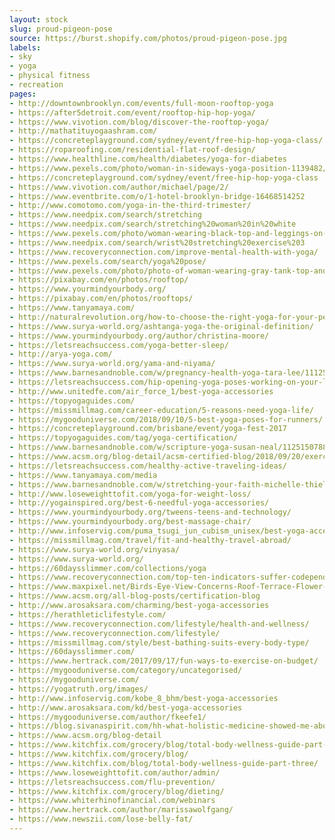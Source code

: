 ```yaml
---
layout: stock
slug: proud-pigeon-pose
source: https://burst.shopify.com/photos/proud-pigeon-pose.jpg
labels:
- sky
- yoga
- physical fitness
- recreation
pages:
- http://downtownbrooklyn.com/events/full-moon-rooftop-yoga
- https://after5detroit.com/event/rooftop-hip-hop-yoga/
- https://www.vivotion.com/blog/discover-the-rooftop-yoga/
- http://mathatituyogaashram.com/
- https://concreteplayground.com/sydney/event/free-hip-hop-yoga-class/
- https://roparoofing.com/residential-flat-roof-design/
- https://www.healthline.com/health/diabetes/yoga-for-diabetes
- https://www.pexels.com/photo/woman-in-sideways-yoga-position-1139482/
- https://concreteplayground.com/sydney/event/free-hip-hop-yoga-class
- https://www.vivotion.com/author/michael/page/2/
- https://www.eventbrite.com/o/1-hotel-brooklyn-bridge-16468514252
- http://www.comotomo.com/yoga-in-the-third-trimester/
- https://www.needpix.com/search/stretching
- https://www.needpix.com/search/stretching%20woman%20in%20white
- https://www.pexels.com/photo/woman-wearing-black-top-and-leggings-on-green-yoga-mat-1139481/
- https://www.needpix.com/search/wrist%20stretching%20exercise%203
- https://www.recoveryconnection.com/improve-mental-health-with-yoga/
- https://www.pexels.com/search/yoga%20pose/
- https://www.pexels.com/photo/photo-of-woman-wearing-gray-tank-top-and-purple-floral-pants-374012/
- https://pixabay.com/en/photos/rooftop/
- https://www.yourmindyourbody.org/
- https://pixabay.com/en/photos/rooftops/
- https://www.tanyamaya.com/
- http://naturalrevolution.org/how-to-choose-the-right-yoga-for-your-personality/
- https://www.surya-world.org/ashtanga-yoga-the-original-definition/
- https://www.yourmindyourbody.org/author/christina-moore/
- https://letsreachsuccess.com/yoga-better-sleep/
- http://arya-yoga.com/
- https://www.surya-world.org/yama-and-niyama/
- https://www.barnesandnoble.com/w/pregnancy-health-yoga-tara-lee/1112572840?type=eBook
- https://letsreachsuccess.com/hip-opening-yoga-poses-working-on-your-laptop/
- http://www.unitedfe.com/air_force_1/best-yoga-accessories
- https://topyogaguides.com/
- https://missmillmag.com/career-education/5-reasons-need-yoga-life/
- https://mygooduniverse.com/2018/09/10/5-best-yoga-poses-for-runners/
- https://concreteplayground.com/brisbane/event/yoga-fest-2017
- https://topyogaguides.com/tag/yoga-certification/
- https://www.barnesandnoble.com/w/scripture-yoga-susan-neal/1125150788
- https://www.acsm.org/blog-detail/acsm-certified-blog/2018/09/20/exercise-for-relaxation-an-approach-to-well-being
- https://letsreachsuccess.com/healthy-active-traveling-ideas/
- https://www.tanyamaya.com/media
- https://www.barnesandnoble.com/w/stretching-your-faith-michelle-thielen/1123508302?type=eBook
- http://www.loseweighttofit.com/yoga-for-weight-loss/
- http://yogainspired.org/best-6-needful-yoga-accessories/
- https://www.yourmindyourbody.org/tweens-teens-and-technology/
- https://www.yourmindyourbody.org/best-massage-chair/
- http://www.infoservig.com/puma_tsugi_jun_cubism_unisex/best-yoga-accessories
- https://missmillmag.com/travel/fit-and-healthy-travel-abroad/
- https://www.surya-world.org/vinyasa/
- https://www.surya-world.org/
- https://60daysslimmer.com/collections/yoga
- https://www.recoveryconnection.com/top-ten-indicators-suffer-codependency/
- https://www.maxpixel.net/Birds-Eye-View-Concerns-Roof-Terrace-Flower-Boxes-2705674
- https://www.acsm.org/all-blog-posts/certification-blog
- http://www.arosaksara.com/charming/best-yoga-accessories
- https://herathleticlifestyle.com/
- https://www.recoveryconnection.com/lifestyle/health-and-wellness/
- https://www.recoveryconnection.com/lifestyle/
- https://missmillmag.com/style/best-bathing-suits-every-body-type/
- https://60daysslimmer.com/
- https://www.hertrack.com/2017/09/17/fun-ways-to-exercise-on-budget/
- https://mygooduniverse.com/category/uncategorised/
- https://mygooduniverse.com/
- https://yogatruth.org/images/
- http://www.infoservig.com/kobe_8_bhm/best-yoga-accessories
- http://www.arosaksara.com/kd/best-yoga-accessories
- https://mygooduniverse.com/author/fkeefe1/
- https://blog.sivanaspirit.com/hh-what-holistic-medicine-showed-me-about-whole-body-healing/
- https://www.acsm.org/blog-detail
- https://www.kitchfix.com/grocery/blog/total-body-wellness-guide-part-three/
- https://www.kitchfix.com/grocery/blog/
- https://www.kitchfix.com/blog/total-body-wellness-guide-part-three/
- https://www.loseweighttofit.com/author/admin/
- https://letsreachsuccess.com/flu-prevention/
- https://www.kitchfix.com/grocery/blog/dieting/
- https://www.whiterhinofinancial.com/webinars
- https://www.hertrack.com/author/marissawolfgang/
- https://www.newszii.com/lose-belly-fat/
---
```

